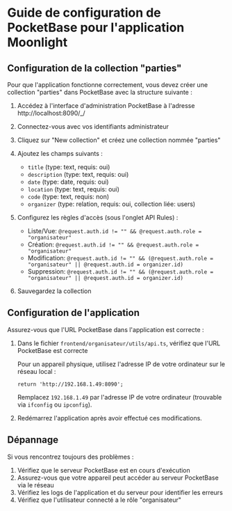 # Guide de configuration de PocketBase pour l'application Moonlight

## Configuration de la collection "parties"

Pour que l'application fonctionne correctement, vous devez créer une collection "parties" dans PocketBase avec la structure suivante :

1. Accédez à l'interface d'administration PocketBase à l'adresse http://localhost:8090/_/

2. Connectez-vous avec vos identifiants administrateur

3. Cliquez sur "New collection" et créez une collection nommée "parties"

4. Ajoutez les champs suivants :
   - `title` (type: text, requis: oui)
   - `description` (type: text, requis: oui)
   - `date` (type: date, requis: oui)
   - `location` (type: text, requis: oui)
   - `code` (type: text, requis: non)
   - `organizer` (type: relation, requis: oui, collection liée: users)

5. Configurez les règles d'accès (sous l'onglet API Rules) :
   - Liste/Vue: `@request.auth.id != "" && @request.auth.role = "organisateur"`
   - Création: `@request.auth.id != "" && @request.auth.role = "organisateur"`
   - Modification: `@request.auth.id != "" && (@request.auth.role = "organisateur" || @request.auth.id = organizer.id)`
   - Suppression: `@request.auth.id != "" && (@request.auth.role = "organisateur" || @request.auth.id = organizer.id)`

6. Sauvegardez la collection

## Configuration de l'application

Assurez-vous que l'URL PocketBase dans l'application est correcte :

1. Dans le fichier `frontend/organisateur/utils/api.ts`, vérifiez que l'URL PocketBase est correcte

   Pour un appareil physique, utilisez l'adresse IP de votre ordinateur sur le réseau local :
   ```
   return 'http://192.168.1.49:8090';
   ```

   Remplacez `192.168.1.49` par l'adresse IP de votre ordinateur (trouvable via `ifconfig` ou `ipconfig`).

2. Redémarrez l'application après avoir effectué ces modifications.

## Dépannage

Si vous rencontrez toujours des problèmes :

1. Vérifiez que le serveur PocketBase est en cours d'exécution
2. Assurez-vous que votre appareil peut accéder au serveur PocketBase via le réseau
3. Vérifiez les logs de l'application et du serveur pour identifier les erreurs
4. Vérifiez que l'utilisateur connecté a le rôle "organisateur" 
